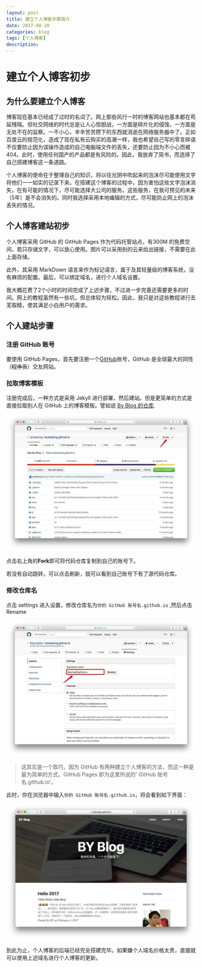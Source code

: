 ```yaml
---
layout: post
title: 建立个人博客步骤简介
date: 2017-08-20
categories: blog
tags: [个人博客]
description:
---
```


# 建立个人博客初步

## 为什么要建立个人博客

博客现在基本已经成了过时的名词了。网上那些风行一时的博客网站也基本都在苟延残喘。但社交网络的时代总是让人心惊胆战，一方面是碎片化的侵蚀，一方面是无处不在的监察。一不小心，辛辛苦苦攒下的东西就消逝在网络服务器中了。正如百度云的规范化，造成了现在私有云购买的高潮一样，我也希望自己写的零言碎语不仅要防止因为误操作造成的自己电脑端文件的丢失，还要防止因为不小心而被404。此时，使用任何国产的产品都是有风险的。因此，我放弃了简书，而选择了自己搭建博客这一条道路。

个人博客的使命在于整理自己的知识，将以往光阴中吹起来的泡沫尽可能使用文字将他们一一如实的记录下来。在搭建这个博客的过程中，因为害怕这些文字泡沫消失，在有可能的情况下，尽可能选择大公司的服务。这些服务，在我可预见的未来（5年）是不会消失的。同时我选择采用本地编辑的方式，尽可能防止网上的泡沫丢失的情况。

## 个人博客建站初步

个人博客采用 GitHub 的 GitHub Pages 作为代码托管站点，有300M 的免费空间，若只存储文字，可以放心使用。图片可以采用别的云来给出链接，不需要在此上面存储。

此外，其采用 MarkDown 语言来作为标记语言，属于及其轻量级的博客系统，没有麻烦的配置。最后，可以绑定域名，进行个人域名设置。

我大概花费了2个小时的时间完成了上述步骤，不过进一步完善还需要更多的时间。网上的教程虽然有一些坑，但总体较为轻松。因此，我只是对这些教程进行去芜取精，使其满足小白用户的需求。

## 个人建站步骤

### 注册 GitHub 账号

要使用 GitHub Pages，首先要注册一个[GitHub](http://www.github.com/)账号，GitHub 是全球最大的同性（~~程序员~~）交友网站。

### 拉取博客模板

注册完成后，一种方式是采用 Jekyll 进行部署，然后建站。但是更简单的方式是直接拉取别人在 GitHub 上的博客模板。譬如说 [By Blog 的仓库](https://github.com/qiubaiying/qiubaiying.github.io).

![by-blog-fork](/img/2017-08-20/by-blog-fork.jpg "点击右上角的 Fork 即可将代码仓库复制到自己的账号下。")

点击右上角的**Fork**即可将代码仓库复制到自己的账号下。

若没有自动跳转，可以点击刷新，就可以看到自己账号下有了源代码仓库。

### 修改仓库名

点击 settings 进入设置，修改仓库名为`你的 GitHub 账号名.github.io` ,然后点击 Rename

![by-blog-settings](/img/2017-08-20/by-blog-settings.jpg "点击 Settings ，然后重命名")

> 这其实是一个取巧，因为 GitHub 有两种建立个人博客的方法，而这一种是最为简单的方式。GitHub Pages 即为这里所说的' GitHub 账号名.github.io'。

此时，你在浏览器中输入`你的 GitHub 账号名.github.io`，将会看到如下界面：

![by-blog-pages](/img/2017-08-20/by-blog-pages.jpg "正确的界面")

到此为止，个人博客的后端已经完全搭建完毕。如果嫌个人域名价格太贵，直接就可以使用上述域名进行个人博客的更新。
